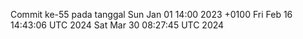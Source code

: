 Commit ke-55 pada tanggal Sun Jan 01 14:00 2023 +0100
Fri Feb 16 14:43:06 UTC 2024
Sat Mar 30 08:27:45 UTC 2024
